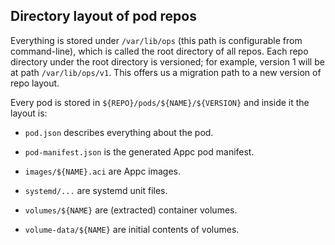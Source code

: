 ## Directory layout of pod repos

Everything is stored under `/var/lib/ops` (this path is configurable
from command-line), which is called the root directory of all repos.
Each repo directory under the root directory is versioned; for example,
version 1 will be at path `/var/lib/ops/v1`.  This offers us a migration
path to a new version of repo layout.

Every pod is stored in `${REPO}/pods/${NAME}/${VERSION}` and inside it
the layout is:

* `pod.json` describes everything about the pod.

* `pod-manifest.json` is the generated Appc pod manifest.

* `images/${NAME}.aci` are Appc images.

* `systemd/...` are systemd unit files.

* `volumes/${NAME}` are (extracted) container volumes.

* `volume-data/${NAME}` are initial contents of volumes.
